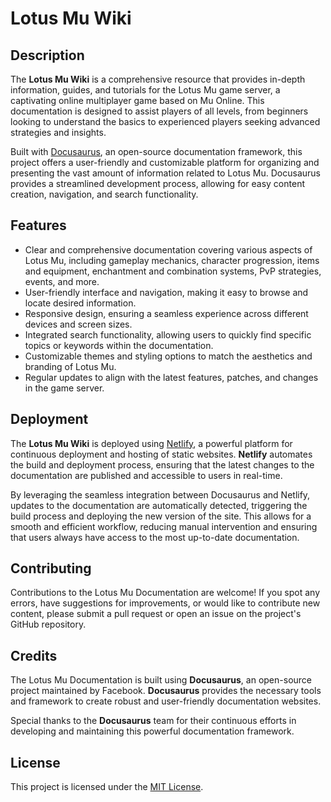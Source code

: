 # Lotus Mu Wiki

## Description

The **Lotus Mu Wiki** is a comprehensive resource that provides in-depth information, guides, and tutorials for the Lotus Mu game server, a captivating online multiplayer game based on Mu Online. This documentation is designed to assist players of all levels, from beginners looking to understand the basics to experienced players seeking advanced strategies and insights.

Built with [Docusaurus](https://docusaurus.io/), an open-source documentation framework, this project offers a user-friendly and customizable platform for organizing and presenting the vast amount of information related to Lotus Mu. Docusaurus provides a streamlined development process, allowing for easy content creation, navigation, and search functionality.

## Features

- Clear and comprehensive documentation covering various aspects of Lotus Mu, including gameplay mechanics, character progression, items and equipment, enchantment and combination systems, PvP strategies, events, and more.
- User-friendly interface and navigation, making it easy to browse and locate desired information.
- Responsive design, ensuring a seamless experience across different devices and screen sizes.
- Integrated search functionality, allowing users to quickly find specific topics or keywords within the documentation.
- Customizable themes and styling options to match the aesthetics and branding of Lotus Mu.
- Regular updates to align with the latest features, patches, and changes in the game server.

## Deployment

The **Lotus Mu Wiki** is deployed using [Netlify](https://www.netlify.com/), a powerful platform for continuous deployment and hosting of static websites. **Netlify** automates the build and deployment process, ensuring that the latest changes to the documentation are published and accessible to users in real-time.

By leveraging the seamless integration between Docusaurus and Netlify, updates to the documentation are automatically detected, triggering the build process and deploying the new version of the site. This allows for a smooth and efficient workflow, reducing manual intervention and ensuring that users always have access to the most up-to-date documentation.

## Contributing

Contributions to the Lotus Mu Documentation are welcome! If you spot any errors, have suggestions for improvements, or would like to contribute new content, please submit a pull request or open an issue on the project's GitHub repository.

## Credits

The Lotus Mu Documentation is built using **Docusaurus**, an open-source project maintained by Facebook. **Docusaurus** provides the necessary tools and framework to create robust and user-friendly documentation websites.

Special thanks to the **Docusaurus** team for their continuous efforts in developing and maintaining this powerful documentation framework.

## License

This project is licensed under the [MIT License](LICENSE).
